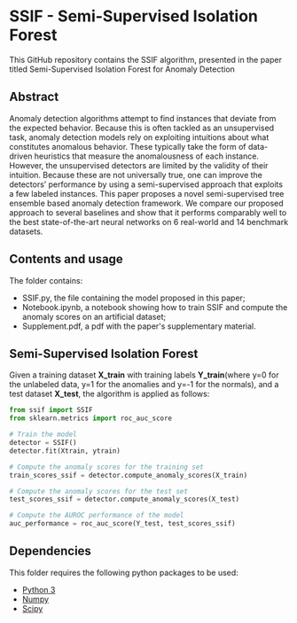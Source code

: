 # SSIF - Semi-Supervised Isolation Forest
This GitHub repository contains the SSIF algorithm, presented in the paper titled Semi-Supervised Isolation Forest for Anomaly Detection

## Abstract

Anomaly detection algorithms attempt to find instances that deviate from the expected behavior. Because this is often tackled as an unsupervised task, anomaly detection models rely on exploiting intuitions about what constitutes anomalous behavior. These typically take the form of data-driven heuristics that measure the anomalousness of each instance. However, the unsupervised detectors are limited by the validity of their intuition. Because these are not universally true, one can improve the detectors’ performance by using a semi-supervised approach that exploits a few labeled instances. This paper proposes a novel semi-supervised tree ensemble based anomaly detection framework. We compare our proposed approach to several baselines and show that it performs comparably well to the best state-of-the-art neural networks on 6 real-world and 14 benchmark datasets.

## Contents and usage

The folder contains:
- SSIF.py, the file containing the model proposed in this paper;
- Notebook.ipynb, a notebook showing how to train SSIF and compute the anomaly scores on an artificial dataset;
- Supplement.pdf, a pdf with the paper's supplementary material.

## Semi-Supervised Isolation Forest

Given a training dataset **X_train** with training labels **Y_train**(where y=0 for the unlabeled data, y=1 for the anomalies and y=-1 for the normals), and a test dataset **X_test**, the algorithm is applied as follows:

```python
from ssif import SSIF
from sklearn.metrics import roc_auc_score

# Train the model
detector = SSIF()
detector.fit(Xtrain, ytrain)

# Compute the anomaly scores for the training set
train_scores_ssif = detector.compute_anomaly_scores(X_train)

# Compute the anomaly scores for the test set
test_scores_ssif = detector.compute_anomaly_scores(X_test)

# Compute the AUROC performance of the model
auc_performance = roc_auc_score(Y_test, test_scores_ssif)
```

## Dependencies

This folder requires the following python packages to be used:
- [Python 3](http://www.python.org)
- [Numpy](http://www.numpy.org)
- [Scipy](http://www.scipy.org)
